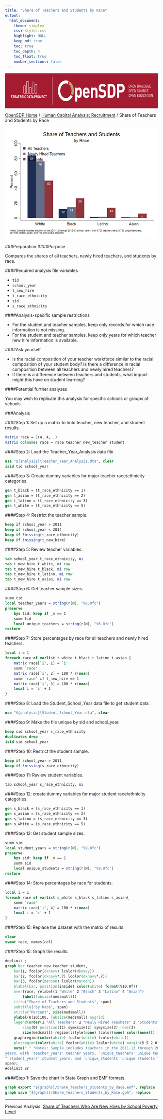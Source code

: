 ```yaml
---
title: "Share of Teachers and Students by Race"
output: 
  html_document:
    theme: simplex
    css: styles.css
    highlight: NULL
    keep_md: true
    toc: true
    toc_depth: 4
    toc_float: true
    number_sections: false
---
```







<div class="navbar navbar-default navbar-fixed-top" id="logo">
<div class="container">
<img src="OpenSDP-Banner_crimson.jpg" style="display: block; margin: 0 auto; height: 115px;">
</div>
</div>

[OpenSDP Home]() / [Human Capital Analysis: Recruitment](Human_Capital_Analysis_Recruitment.html) / Share of Teachers and Students by Race

![](Share_of_Teachers_and_Students_by_Race.png)

###Preparation
####Purpose

Compares the shares of all teachers, newly hired teachers, and students by race.

####Required analysis file variables

 - `tid`
 - `school_year`
 - `t_new_hire`
 - `t_race_ethnicity`
 - `sid`
 - `s_race_ethnicity`


####Analysis-specific sample restrictions

 - For the student and teacher samples, keep only records for which race information is not missing.
 - For the student and teacher samples, keep only years for which teacher new hire information is available.


####Ask yourself

 - Is the racial composition of your teacher workforce similar to the racial composition of your student body? Is there a difference in racial composition between all teachers and newly hired teachers?
 - If there is a difference between teachers and students, what impact might this have on student learning?


####Potential further analyses

You may wish to replicate this analysis for specific schools or groups of schools.


###Analysis


####Step 1: Set up a matrix to hold teacher, new teacher, and student results.


```stata
matrix race = J(4, 4, .)
matrix colnames race = race teacher new_teacher student
```


####Step 2: Load the Teacher_Year_Analysis data file.


```stata
use "${analysis}\Teacher_Year_Analysis.dta", clear
isid tid school_year
```


####Step 3: Create dummy variables for major teacher race/ethnicity categories.


```stata
gen t_black = (t_race_ethnicity == 1)
gen t_asian = (t_race_ethnicity == 2)
gen t_latino = (t_race_ethnicity == 3)
gen t_white = (t_race_ethnicity == 5)
```

####Step 4: Restrict the teacher sample.


```stata
keep if school_year > 2011
keep if school_year < 2014
keep if !missing(t_race_ethnicity)
keep if !missing(t_new_hire)
```


####Step 5: Review teacher variables.


```stata
tab school_year t_race_ethnicity, mi
tab t_new_hire t_white, mi row
tab t_new_hire t_black, mi row
tab t_new_hire t_latino, mi row
tab t_new_hire t_asian, mi row
```


####Step 6: Get teacher sample sizes.


```stata
summ tid
local teacher_years = string(r(N), "%6.0fc")
preserve 
	bys tid: keep if _n == 1
	summ tid
	local unique_teachers = string(r(N), "%6.0fc")
restore
```


####Step 7: Store percentages by race for all teachers and newly hired teachers.


```stata
local i = 1
foreach race of varlist t_white t_black t_latino t_asian {
	matrix race[`i', 1] = `i'
	summ `race'
	matrix race[`i', 2] = 100 * r(mean)
	summ `race' if t_new_hire == 1
	matrix race[`i', 3] = 100 * r(mean)
	local i = `i' + 1
}
```


####Step 8: Load the Student_School_Year data file to get student data.


```stata
use "${analysis}\Student_School_Year.dta", clear
```


####Step 9: Make the file unique by sid and school_year.


```stata
keep sid school_year s_race_ethnicity
duplicates drop
isid sid school_year
```


####Step 10: Restrict the student sample.


```stata
keep if school_year > 2011
keep if !missing(s_race_ethnicity)
```


####Step 11: Review student variables.


```stata
tab school_year s_race_ethnicity, mi
```


####Step 12: create dummy variables for major student race/ethnicity categories.


```stata
gen s_black = (s_race_ethnicity == 1)
gen s_asian = (s_race_ethnicity == 2)
gen s_latino = (s_race_ethnicity == 3)
gen s_white = (s_race_ethnicity == 5)
```


####Step 13: Get student sample sizes.


```stata
summ sid
local student_years = string(r(N), "%9.0fc")
preserve
	bys sid: keep if _n == 1
	summ sid
	local unique_students = string(r(N), "%9.0fc")
restore
```


####Step 14: Store percentages by race for students.


```stata
local i = 1
foreach race of varlist s_white s_black s_latino s_asian{
	summ `race'
	matrix race[`i', 4] = 100 * r(mean)
	local i = `i' + 1
}
```


####Step 15: Replace the dataset with the matrix of results.


```stata
clear 
svmat race, names(col)
```


####Step 15: Graph the results.


```stata
#delimit ;
graph bar teacher new_teacher student, 
	bar(1, fcolor(dknavy) lcolor(dknavy)) 
	bar(2, fcolor(dknavy*.7) lcolor(dknavy*.7)) 
	bar(3, fcolor(maroon) lcolor(maroon))
	blabel(bar, position(inside) color(white) format(%10.0f))
	over(race, relabel(1 "White" 2 "Black" 3 "Latino" 4 "Asian") 
		label(labsize(medsmall)))
	title("Share of Teachers and Students", span)
	subtitle("by Race", span)
	ytitle("Percent", size(medsmall))
	ylabel(0(20)100, labsize(medsmall) nogrid)
	legend(order(1 "All Teachers" 2 "Newly Hired Teachers" 3 "Students")
		ring(0) position(11) symxsize(2) symysize(2) rows(3)
		size(medsmall) region(lstyle(none) lcolor(none) color(none)))
	graphregion(color(white) fcolor(white) lcolor(white))
	plotregion(color(white) fcolor(white) lcolor(white) margin(5 5 2 0))
	note(" " "Notes: Sample includes teachers in the 2011-12 through 2012-13 school 
years, with `teacher_years' teacher years, `unique_teachers' unique teachers," 
"`student_years' student years, and `unique_students' unique students.", size(vsmall) 
span);		
#delimit cr
```


####Step 1: Save the chart in Stata Graph and EMF formats.


```stata
graph export "${graphs}/Share_Teachers_Students_by_Race.emf", replace
graph save "${graphs}/Share_Teachers_Students_by_Race.gph", replace
```



---

Previous Analysis: [Share of Teachers Who Are New Hires by School Poverty Level](Share_of_Teachers_Who_Are_New_Hires_by_School_Poverty_Level.html)

